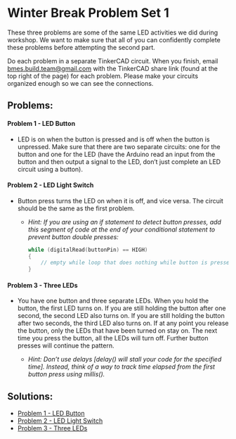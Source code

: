 # Winter Break Problem Set 1

These three problems are some of the same LED activities we did during workshop. We want to make sure that all of you can confidently complete these problems before attempting the second part.

Do each problem in a separate TinkerCAD circuit. When you finish,  email [bmes.build.team@gmail.com]() with the TinkerCAD share link (found at the top right of the page) for each problem. Please make your circuits organized enough so we can see the connections.

## Problems:

#### Problem 1 - LED Button
* LED is on when the button is pressed and is off when the button is unpressed. Make sure that there are two separate circuits: one for the button and one for the LED (have the Arduino read an input from the button and then output a signal to the LED, don’t just complete an LED circuit using a button).

#### Problem 2 - LED Light Switch
* Button press turns the LED on when it is off, and vice versa. The circuit should be the same as the first problem.

  - *Hint: If you are using an if statement to detect button presses, add this segment of code at the end of your conditional statement to prevent button double presses:*
  
    ```c++
    while (digitalRead(buttonPin) == HIGH)
    {
        // empty while loop that does nothing while button is pressed so that code above only runs once
    }
    ```

#### Problem 3 - Three LEDs
* You have one button and three separate LEDs. When you hold the button, the first LED turns on. If you are still holding the button after one second, the second LED also turns on. If you are still holding the button after two seconds, the third LED also turns on. If at any point you release the button, only the LEDs that have been turned on stay on. The next time you press the button, all the LEDs will turn off. Further button presses will continue the pattern.

  - *Hint: Don’t use delays [delay() will stall your code for the specified time]. Instead, think of a way to track time elapsed from the first button press using millis().*


<!--
hide solutions
-->

## Solutions:
* [Problem 1 - LED Button](https://bmesbuildteamucla.github.io/Winter%20Break/Problem%20Set%201/Problem%201%20-%20LED%20Button)
* [Problem 2 - LED Light Switch](https://bmesbuildteamucla.github.io/Winter%20Break/Problem%20Set%201/Problem%202%20-%20LED%20Light%20Switch)
* [Problem 3 - Three LEDs](https://bmesbuildteamucla.github.io/Winter%20Break/Problem%20Set%201/Problem%203%20-%20Three%20LEDs)
